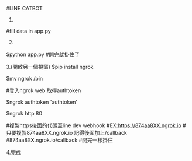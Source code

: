 #LINE CATBOT

1.
#fill data in app.py

2.
$python app.py
#開完就掛住了

3.(開啟另一個視窗)
$pip install ngrok

$mv ngrok /bin

#登入ngrok web 取得authtoken

$ngrok authtoken 'authtoken'

$ngrok http 80

#複製https後面的代碼至line dev webhook
#EX:https://874aa8XX.ngrok.io
#只要複製874aa8XX.ngrok.io 記得後面加上/callback
#874aa8XX.ngrok.io/callback
#開完一樣掛住

4.完成





